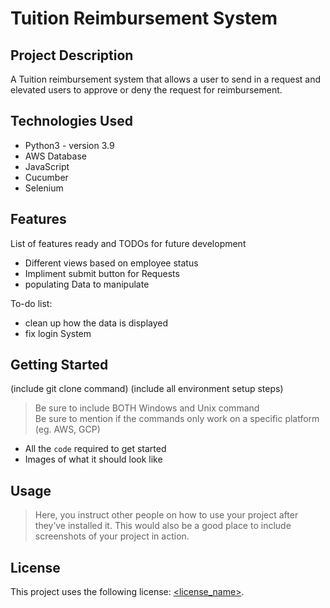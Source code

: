 # Tuition Reimbursement System

## Project Description

A Tuition reimbursement system that allows a user to send in a request and elevated users to approve or deny the request for reimbursement.

## Technologies Used

* Python3 - version 3.9
* AWS Database
* JavaScript
* Cucumber
* Selenium


## Features

List of features ready and TODOs for future development
* Different views based on employee status
* Impliment submit button for Requests
* populating Data to manipulate


To-do list:
* clean up how the data is displayed
* fix login System
## Getting Started
   
(include git clone command)
(include all environment setup steps)

> Be sure to include BOTH Windows and Unix command  
> Be sure to mention if the commands only work on a specific platform (eg. AWS, GCP)

- All the `code` required to get started
- Images of what it should look like

## Usage

> Here, you instruct other people on how to use your project after they’ve installed it. This would also be a good place to include screenshots of your project in action.

## License

This project uses the following license: [<license_name>](<link>).
